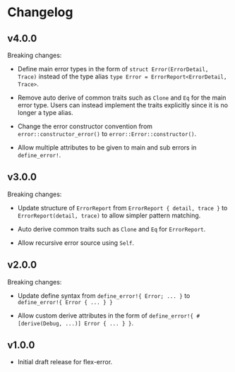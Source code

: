 # Changelog

## v4.0.0

Breaking changes:

- Define main error types in the form of `struct Error(ErrorDetail, Trace)` instead of
  the type alias `type Error = ErrorReport<ErrorDetail, Trace>`.

- Remove auto derive of common traits such as `Clone` and `Eq` for the main error type.
  Users can instead implement the traits explicitly since it is no longer a type alias.

- Change the error constructor convention from `error::constructor_error()` to
  `error::Error::constructor()`.

- Allow multiple attributes to be given to main and sub errors in `define_error!`.

## v3.0.0

Breaking changes:

- Update structure of `ErrorReport` from `ErrorReport { detail, trace }` to `ErrorReport(detail, trace)`
  to allow simpler pattern matching.

- Auto derive common traits such as `Clone` and `Eq` for `ErrorReport`.

- Allow recursive error source using `Self`.

## v2.0.0

Breaking changes:

- Update define syntax from `define_error!{ Error; ... }` to `define_error!{ Error { ... } }`

- Allow custom derive attributes in the form of `define_error!{ #[derive(Debug, ...)] Error { ... } }`.

## v1.0.0

- Initial draft release for flex-error.
